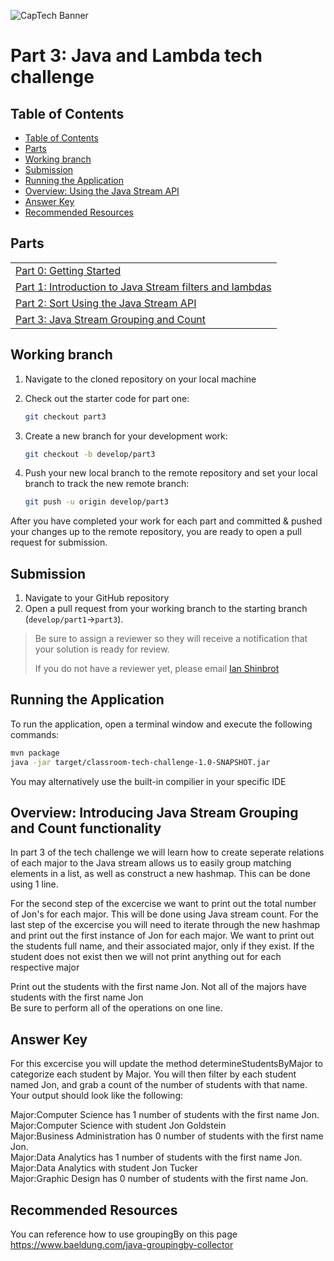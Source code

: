 ![CapTech Banner](https://github.com/captechconsulting/springboot-techchallenge/blob/part0/src/main/resources/images/CaptechLogo.png)


# Part 3: Java and Lambda tech challenge

## Table of Contents

- [Table of Contents](#table-of-contents)
- [Parts](#parts)
- [Working branch](#working-branch)
- [Submission](#submission)
- [Running the Application](#running-the-application)
- [Overview: Using the Java Stream API](#Using-the-Java-Stream-filter-API)
- [Answer Key](#answer-key)
- [Recommended Resources](#recommended-resources)

## Parts

|                                                                                                |
| :--------------------------------------------------------------------------------------------- |
| [Part 0: Getting Started](../../tree/part0)                                                    |
| [Part 1: Introduction to  Java Stream filters and lambdas](../../tree/part1)                    |
| [Part 2: Sort Using the Java Stream API](../../tree/part2)     |
| [Part 3: Java Stream Grouping and Count](#part-3-Java-Stream-Grouping) |

## Working branch

1. Navigate to the cloned repository on your local machine
1. Check out the starter code for part one:

    ```bash
    git checkout part3
    ```

1. Create a new branch for your development work:

    ```bash
    git checkout -b develop/part3
    ```

1. Push your new local branch to the remote repository and set your local branch to track the new remote branch:

    ```bash
    git push -u origin develop/part3
    ```

After you have completed your work for each part and committed & pushed your changes up to the remote repository, you
are ready to open a pull request for submission.

## Submission

1. Navigate to your GitHub repository
1. Open a pull request from your working branch to the starting branch (`develop/part1`&rarr;`part3`).

> Be sure to assign a reviewer so they will receive a notification that your solution is ready for review.
>
> If you do not have a reviewer yet, please email [Ian Shinbrot](mailto:ishinbrot@captechconsulting.com)


## Running the Application

To run the application, open a terminal window and execute the following commands:

```bash
mvn package
java -jar target/classroom-tech-challenge-1.0-SNAPSHOT.jar
```
You may alternatively use the built-in compilier in your specific IDE

## Overview: Introducing Java Stream Grouping and Count functionality
In part 3 of the tech challenge we will learn how to create seperate relations of each major to the 
Java stream allows us to easily group matching elements in a list, as well as construct a new hashmap. This can be done using 1 line. <br/>

For the second step of the excercise we want to print out the total number of Jon's for each major. This will be done using Java stream count.
For the last step of the excercise you will need to iterate through the new hashmap and print out the first instance of Jon for each major.
We want to print out the students full name, and their associated major, only if they exist. If the student does not exist then we will not print anything out for each respective major

Print out the students with the first name Jon. Not all of the majors have students with the first name Jon <br/>
Be sure to perform all of the operations on one line.



## Answer Key

For this excercise you will update the method determineStudentsByMajor to categorize each student by Major.
You will then filter by each student named Jon, and grab a count of the number of students with that name.
Your output should look like the following:

Major:Computer Science has 1 number of students with the first name Jon. <br/>
Major:Computer Science with student Jon Goldstein<br/>
Major:Business Administration has 0 number of students with the first name Jon. <br/>
Major:Data Analytics has 1 number of students with the first name Jon. <br/>
Major:Data Analytics with student Jon Tucker<br/>
Major:Graphic Design has 0 number of students with the first name Jon. <br/>
## Recommended Resources
You can reference how to use groupingBy on this page 
https://www.baeldung.com/java-groupingby-collector
